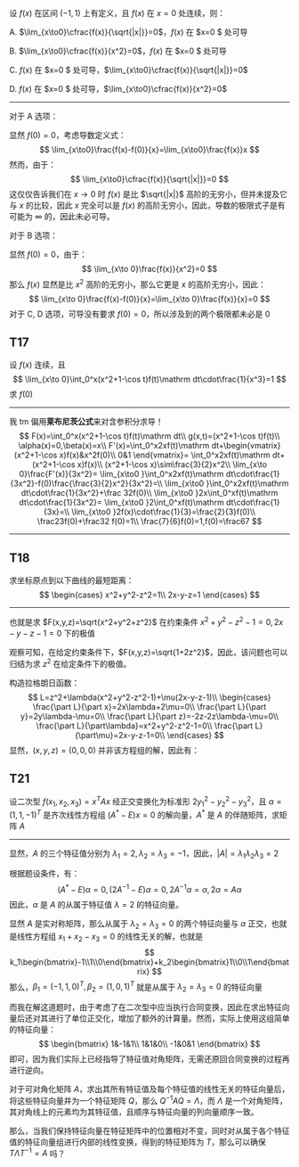 设 $f(x)$ 在区间 $(-1,1)$ 上有定义，且 $f(x)$ 在 $x=0$ 处连续，则：

A. $\lim_{x\to0}\cfrac{f(x)}{\sqrt{|x|}}=0$，$f(x)$ 在 $x=0 $ 处可导

B. $\lim_{x\to0}\cfrac{f(x)}{x^2}=0$，$f(x)$ 在 $x=0 $ 处可导

C. $f(x)$ 在 $x=0 $ 处可导，$\lim_{x\to0}\cfrac{f(x)}{\sqrt{|x|}}=0$

D. $f(x)$ 在 $x=0 $ 处可导，$\lim_{x\to0}\cfrac{f(x)}{x^2}=0$

---

对于 A 选项：

显然 $f(0)=0$，考虑导数定义式：
$$
\lim_{x\to0}\frac{f(x)-f(0)}{x}=\lim_{x\to0}\frac{f(x)}x
$$
然而，由于：
$$
\lim_{x\to0}\cfrac{f(x)}{\sqrt{|x|}}=0
$$
这仅仅告诉我们在 $x\to 0$ 时 $f(x)$ 是比 $\sqrt{|x|}$ 高阶的无穷小，但并未提及它与 $x$ 的比较，因此 $x$ 完全可以是 $f(x)$ 的高阶无穷小，因此，导数的极限式子是有可能为 $\infty$ 的，因此未必可导。

对于 B 选项：

显然 $f(0)=0$，由于：
$$
\lim_{x\to 0}\frac{f(x)}{x^2}=0
$$
那么 $f(x)$ 显然是比 $x^2$ 高阶的无穷小，那么它更是 $x$ 的高阶无穷小，因此：
$$
\lim_{x\to 0}\frac{f(x)-f(0)}{x}=\lim_{x\to 0}\frac{f(x)}{x}=0
$$
对于 C, D 选项，可导没有要求 $f(0)=0$，所以涉及到的两个极限都未必是 0



## T17

设 $f(x)$ 连续，且
$$
\lim_{x\to 0}\int_0^x(x^2+1-\cos t)f(t)\mathrm dt\cdot\frac{1}{x^3}=1
$$
求 $f(0)$

---

我 tm 偏用**莱布尼茨公式**来对含参积分求导！
$$
F(x)=\int_0^x(x^2+1-\cos t)f(t)\mathrm dt\\
g(x,t)=(x^2+1-\cos t)f(t)\\
\alpha(x)=0,\beta(x)=x\\
F'(x)=\int_0^x2xf(t)\mathrm dt+\begin{vmatrix}
(x^2+1-\cos x)f(x)&x^2f(0)\\
0&1
\end{vmatrix}=
\int_0^x2xf(t)\mathrm dt+(x^2+1-\cos x)f(x)\\
(x^2+1-\cos x)\sim\frac{3}{2}x^2\\
\lim_{x\to 0}\frac{F'(x)}{3x^2}=
\lim_{x\to0 }\int_0^x2xf(t)\mathrm dt\cdot\frac{1}{3x^2}-f(0)\frac{\frac{3}{2}x^2}{3x^2}=\\
\lim_{x\to0 }\int_0^x2xf(t)\mathrm dt\cdot\frac{1}{3x^2}+\frac 32f(0)\\
\lim_{x\to0 }2x\int_0^xf(t)\mathrm dt\cdot\frac{1}{3x^2}=
\lim_{x\to0 }2\int_0^xf(t)\mathrm dt\cdot\frac{1}{3x}=\\
\lim_{x\to0 }2f(x)\cdot\frac{1}{3}=\frac{2}{3}f(0)\\
\frac23f(0)+\frac32 f(0)=1\\
\frac{7}{6}f(0)=1,f(0)=\frac67
$$

---



## T18

求坐标原点到以下曲线的最短距离：
$$
\begin{cases}
x^2+y^2-z^2=1\\
2x-y-z=1
\end{cases}
$$

---

也就是求 $F(x,y,z)=\sqrt{x^2+y^2+z^2}$ 在约束条件 $x^2+y^2-z^2-1=0,2x-y-z-1=0$ 下的极值

观察可知，在给定约束条件下，$F(x,y,z)=\sqrt{1+2z^2}$，因此，该问题也可以归结为求 $z^2$ 在给定条件下的极值。

构造拉格朗日函数：
$$
L=z^2+\lambda(x^2+y^2-z^2-1)+\mu(2x-y-z-1)\\
\begin{cases}
\frac{\part L}{\part x}=2x\lambda+2\mu=0\\
\frac{\part L}{\part y}=2y\lambda-\mu=0\\
\frac{\part L}{\part z}=-2z-2z\lambda-\mu=0\\
\frac{\part L}{\part\lambda}=x^2+y^2-z^2-1=0\\
\frac{\part L}{\part\mu}=2x-y-z-1=0\\
\end{cases}
$$
显然，$(x,y,z)=(0,0,0)$ 并非该方程组的解，因此有：



## T21

设二次型 $f(x_1,x_2,x_3)=x^T Ax$ 经正交变换化为标准形 $2y_1^2-y_2^2-y_3^2$，且 $\alpha=(1,1,-1)^T$ 是齐次线性方程组 $(A^*-E)x=0$ 的解向量，$A^*$ 是 $A$ 的伴随矩阵，求矩阵 $A$

---

显然，$A$ 的三个特征值分别为 $\lambda_1=2,\lambda_2=\lambda_3=-1$，因此，$|A|=\lambda_1\lambda_2\lambda_3=2$

根据题设条件，有：
$$
(A^*-E)\alpha=0,(2A^{-1}-E)\alpha=0,2A^{-1}\alpha=\alpha,2\alpha=A\alpha
$$
因此，$\alpha$  是 $A$ 的从属于特征值 $\lambda=2$ 的特征向量。

显然 $A$ 是实对称矩阵，那么从属于 $\lambda_2=\lambda_3=0$ 的两个特征向量与 $\alpha$ 正交，也就是线性方程组 $x_1+x_2-x_3=0$ 的线性无关的解，也就是
$$
k_1\begin{bmatrix}-1\\1\\0\end{bmatrix}+k_2\begin{bmatrix}1\\0\\1\end{bmatrix}
$$
那么，$\beta_1=(-1,1,0)^T,\beta_2=(1,0,1)^T$ 就是从属于 $\lambda_2=\lambda_3=0$ 的特征向量

而我在解这道题时，由于考虑了在二次型中应当执行合同变换，因此在求出特征向量后还对其进行了单位正交化，增加了额外的计算量。然而，实际上使用这组简单的特征向量：
$$
\begin{bmatrix}
1&-1&1\\
1&1&0\\
-1&0&1
\end{bmatrix}
$$
即可，因为我们实际上已经指导了特征值对角矩阵，无需还原回合同变换的过程再进行逆向。

对于可对角化矩阵 $A$，求出其所有特征值及每个特征值的线性无关的特征向量后，将这些特征向量并为一个特征矩阵 $Q$，那么 $Q^{-1}AQ=\Lambda$，而 $\Lambda$ 是一个对角矩阵，其对角线上的元素均为其特征值，且顺序与特征向量的列向量顺序一致。

那么，当我们保持特征向量在特征矩阵中的位置相对不变，同时对从属于各个特征值的特征向量组进行内部的线性变换，得到的特征矩阵为 $T$，那么可以确保 $T\Lambda T^{-1}=A$ 吗？

